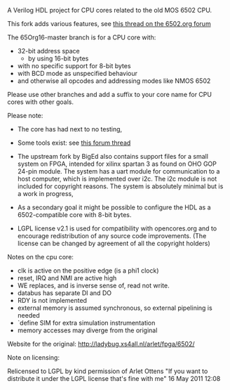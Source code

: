 A Verilog HDL project for CPU cores related to the old MOS 6502 CPU.

This fork adds various features, see [this thread on the 6502.org forum](http://forum.6502.org/viewtopic.php?f=10&t=1842)

The 65Org16-master branch is for a CPU core with:
  - 32-bit address space
    - by using 16-bit bytes
  - with no specific support for 8-bit bytes
  - with BCD mode as unspecified behaviour
  - and otherwise all opcodes and addressing modes like NMOS 6502

Please use other branches and add a suffix to your core name for
CPU cores with other goals.

Please note:

- The core has had next to no testing,

- Some tools exist: see [this forum thread](http://forum.6502.org/viewtopic.php?f=1&t=1982)

- The upstream fork by BigEd also contains support files for a small system on
  FPGA, intended for xilinx spartan 3 as found on OHO GOP 24-pin module.
  The system has a uart module for communication to a host computer,
  which is implemented over i2c. The i2c module is not included for
  copyright reasons.  The system is absolutely minimal but is a work
  in progress,

- As a secondary goal it might be possible to configure the HDL as
  a 6502-compatible core with 8-bit bytes.

- LGPL license v2.1 is used for compatibility with opencores.org and to
  encourage redistribution of any source code improvements.
  (The license can be changed by agreement of all the copyright holders)

Notes on the cpu core:

- clk is active on the positive edge (is a phi1 clock)
- reset, IRQ and NMI are active high
- WE replaces, and is inverse sense of, read not write.
- databus has separate DI and DO
- RDY is not implemented
- external memory is assumed synchronous, so external pipelining is needed
- `define SIM for extra simulation instrumentation
- memory accesses may diverge from the original

Website for the original: http://ladybug.xs4all.nl/arlet/fpga/6502/

Note on licensing:

Relicensed to LGPL by kind permission of Arlet Ottens
"If you want to distribute it under the LGPL license that's fine with me"
16 May 2011 12:08